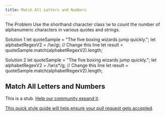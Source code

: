 ```yaml
---
title: Match All Letters and Numbers
---
```

The Problem
Use the shorthand character class \w to count the number of alphanumeric characters in various quotes and strings.

Solution 1
let quoteSample = "The five boxing wizards jump quickly.";
let alphabetRegexV2 = /\w/gi; // Change this line
let result = quoteSample.match(alphabetRegexV2).length;

Solution 2
let quoteSample = "The five boxing wizards jump quickly.";
let alphabetRegexV2 = /\w\s*/g; // Change this line
let result = quoteSample.match(alphabetRegexV2).length;

## Match All Letters and Numbers

This is a stub. <a href='https://github.com/freecodecamp/guides/tree/master/src/pages/certifications/javascript-algorithms-and-data-structures/regular-expressions/match-all-letters-and-numbers/index.md' target='_blank' rel='nofollow'>Help our community expand it</a>.

<a href='https://github.com/freecodecamp/guides/blob/master/README.md' target='_blank' rel='nofollow'>This quick style guide will help ensure your pull request gets accepted</a>.

<!-- The article goes here, in GitHub-flavored Markdown. Feel free to add YouTube videos, images, and CodePen/JSBin embeds  -->
